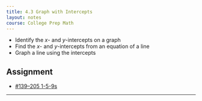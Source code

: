 ```yaml
---
title: 4.3 Graph with Intercepts
layout: notes
course: College Prep Math
---
```

 
- Identify the $x$- and $y$-intercepts on a graph
- Find the $x$- and $y$-intercepts from an equation of a line
- Graph a line using the intercepts

## Assignment

- [#139–205 1-5-9s](https://openstax.org/books/elementary-algebra-2e/pages/4-3-graph-with-intercepts#fs-id1169597726063)

---
